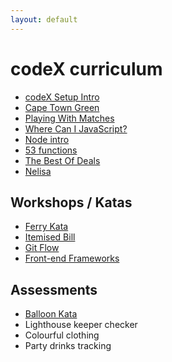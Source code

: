 ```yaml
---
layout: default
---
```


# codeX curriculum

* [codeX Setup Intro](http://intro.projectcodex.co/)
* [Cape Town Green](http://taxi.projectcodex.co/)
* [Playing With Matches](http://matches.projectcodex.co/)
* [Where Can I JavaScript?](http://where.projectcodex.co/)
* [Node intro](http://node.projectcodex.co/)
* [53 functions](http://53.projectcodex.co)
* [The Best Of Deals](http://bestdeal.projectcodex.co/)
* [Nelisa](http://nelisa.projectcodex.co/)

## Workshops / Katas

* [Ferry Kata](http://ferry.projectcodex.co/)
* [Itemised Bill](http://codex-academy.github.io/ItemisedBill/)
* [Git Flow](http://gitflow.projectcodex.co/)
* [Front-end Frameworks](http://fef.projectcodex.co/)

## Assessments

* [Balloon Kata](http://balloon.projectcodex.co/)
* Lighthouse keeper checker
* Colourful clothing
* Party drinks tracking
